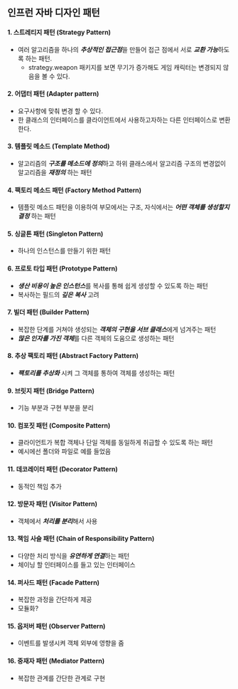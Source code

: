 ## 인프런 자바 디자인 패턴

#### 1. 스트레티지 패턴 (Strategy Pattern)
- 여러 알고리즘을 하나의 ***추상적인 접근점***을 만들어 접근 점에서 서로 ***교환 가능***하도록 하는 패턴.
    - strategy.weapon 패키지를 보면 무기가 증가해도 게임 캐릭터는 변경되지 않음을 볼 수 있다.
  
#### 2. 어댑터 패턴 (Adapter pattern)
- 요구사항에 맞춰 변경 할 수 있다.
- 한 클래스의 인터페이스를 클라이언트에서 사용하고자하는 다른 인터페이스로 변환한다.

#### 3. 템플릿 메소드 (Template Method)
- 알고리즘의 ***구조를 메소드에 정의***하고 하위 클래스에서 알고리즘 구조의 변경없이 알고리즘을 ***재정의*** 하는 패턴

#### 4. 팩토리 메소드 패턴 (Factory Method Pattern)
- 템플릿 메소드 패턴을 이용하여 부모에서는 구조, 자식에서는 ***어떤 객체를 생성할지 결정*** 하는 패턴

#### 5. 싱글톤 패턴 (Singleton Pattern)
- 하나의 인스턴스를 만들기 위한 패턴

#### 6. 프로토 타입 패턴 (Prototype Pattern)
- ***생산 비용이 높은 인스턴스***를 복사를 통해 쉽게 생성할 수 있도록 하는 패턴
- 복사하는 필드의 ***깊은 복사*** 고려

#### 7. 빌더 패턴 (Builder Pattern)
- 복잡한 단계를 거쳐야 생성되는 ***객체의 구현을 서브 클래스***에게 넘겨주는 패턴
- ***많은 인자를 가진 객체***를 다른 객체의 도움으로 생성하는 패턴

#### 8. 추상 팩토리 패턴 (Abstract Factory Pattern)
- ***팩토리를 추상화*** 시켜 그 객체를 통하여 객체를 생성하는 패턴

#### 9. 브릿지 패턴 (Bridge Pattern)
- 기능 부분과 구현 부분을 분리

#### 10. 컴포짓 패턴 (Composite Pattern)
- 클라이언트가 복합 객체나 단일 객체를 동일하게 취급할 수 있도록 하는 패턴
- 예시에선 폴더와 파일로 예를 들었음

#### 11. 데코레이터 패턴 (Decorator Pattern)
- 동적인 책임 추가

#### 12. 방문자 패턴 (Visitor Pattern)
- 객체에서 ***처리를 분리***해서 사용

#### 13. 책임 사슬 패턴 (Chain of Responsibility Pattern)
- 다양한 처리 방식을 ***유연하게 연결***하는 패턴
- 체이닝 할 인터페이스를 들고 있는 인터페이스

#### 14. 퍼사드 패턴 (Facade Pattern)
- 복잡한 과정을 간단하게 제공
- 모듈화?

#### 15. 옵저버 패턴 (Observer Pattern)
- 이벤트를 발생시켜 객체 외부에 영향을 줌

#### 16. 중재자 패턴 (Mediator Pattern)
- 복잡한 관계를 간단한 관계로 구현